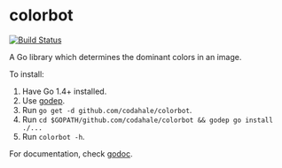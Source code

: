 colorbot
========

[![Build Status](https://travis-ci.org/codahale/colorbot.png?branch=master)](https://travis-ci.org/codahale/colorbot)

A Go library which determines the dominant colors in an image.

To install:

1. Have Go 1.4+ installed.
2. Use [godep](https://github.com/tools/godep).
3. Run `go get -d github.com/codahale/colorbot`.
4. Run `cd $GOPATH/github.com/codahale/colorbot && godep go install ./...`
5. Run `colorbot -h`.

For documentation, check [godoc](http://godoc.org/github.com/codahale/colorbot).
